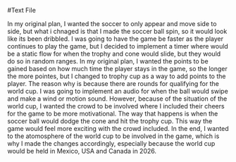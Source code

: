 #Text File 

In my original plan, I wanted the soccer to only appear and move side to side, but what i chnaged is that I made the soccer ball spin, so it would look like its been dribbled. I was going to have the game be faster as the player continues to play the game, but I decided to implement a timer where would be a static flow for when the trophy and cone would slide, but they would do so in random ranges. In my original plan, I wanted the points to be gained based on how much time the player stays in the game, so the longer the more pointes, but I changed to trophy cup as a way to add points to the player. The reason why is because there are rounds for qualifying for the world cup. I was going to implement an audio for when the ball would swipe and make a wind or motion sound. However, because of the situation of the world cup, I wanted the crowd to be involved where I included their cheers for the game to be more motivational. The way that happens is when the soccer ball would dodge the cone and hit the trophy cup. This way the game would feel more exciting with the crowd included. In the end, I wanted to the atomosphere of the world cup to be involved in the game, which is why I made the changes accordingly, especially because the world cup would be held in Mexico, USA and Canada in 2026. 
